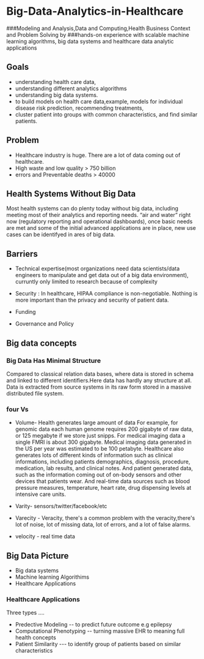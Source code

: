 # Big-Data-Analytics-in-Healthcare
###Modeling and Analysis,Data and Computing,Health Business Context and Problem Solving by
###hands-on experience with scalable machine learning algorithms, big data systems and healthcare data analytic applications

## Goals 
* understanding health care data,
* understanding different analytics algorithms
* understanding big data systems.
* to build models on health care data,example, models for individual disease risk prediction, recommending treatments,
* cluster patient into groups with common characteristics, and find similar patients.

## Problem 
* Healthcare industry is huge. There are a lot of data coming out of healthcare.
* High waste and low quality > 750 billion
* errors and Preventable deaths > 40000

## Health Systems Without Big Data

Most health systems can do plenty today without big data, including meeting most of their analytics and reporting needs.
“air and water” right now (regulatory reporting and operational dashboards), once basic needs are met and some of the initial advanced applications are in place, new use cases can be identifyed in ares of big data. 

## Barriers
* Technical expertise(most organizations need data scientists/data engineers to manipulate and get data out of a big data environment), curruntly only limited to research because of complexity 

* Security : In healthcare, HIPAA compliance is non-negotiable. Nothing is more important than the privacy and security of patient data. 

* Funding 

* Governance and Policy 

## Big data concepts 

### Big Data Has Minimal Structure
Compared to classical relation data bases, where data is stored in schema and linked to different identifiers.Here data has hardly any structure at all. Data is extracted from source systems in its raw form stored in a massive distributed file system.

### four Vs

* Volume- Health generates large amount of data For example, for genomic data each human genome requires 200 gigabyte of raw data, or 125 megabyte if we store just snipps. For medical imaging data a single FMRI is about 300 gigabyte.
Medical imaging data generated in the US per year was estimated to be 100 petabyte.
Healthcare also generates lots of different kinds of information such as clinical informations, including patients demographics, diagnosis, procedure, medication, lab results, and clinical notes.
And patient generated data, such as the information coming out of on-body sensors and other devices that patients wear.
And real-time data sources such as blood pressure measures, temperature, heart rate, drug dispensing levels at intensive care units.

* Varity- sensors/twitter/facebook/etc

* Varecity - Veracity, there's a common problem with the veracity,there's lot of noise, lot of missing data, lot of errors,
and a lot of false alarms.

* velocity - real time data

## Big Data Picture

* Big data systems
* Machine learning Algorithims
* Healthcare Applications

### Healthcare Applications

Three types ....
* Predective Modeling -- to predict future outcome e.g epilepsy 
* Computational Phenotyping -- turning massive EHR to meaning full health concepts 
* Patient Similarity --- to identify group of patients based on similar characteristics  


